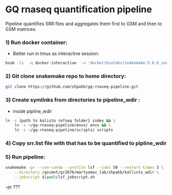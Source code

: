 # GQ rnaseq quantification pipeline

Pipeline quantifies SRR files and aggregates them first to GSM and then to GSM matrices.


### 1) Run docker container:
- Better run in tmux as interactive session:
```bash
bsub -Is  -q docker-interactive  -a 'docker(biolabs/snakemake:5.6.0_conda4.7.12)' /bin/bash
```
### 2) Git clone snakemake repo to home directory:
```bash
git clone https://github.com/shpakb/gq-rnaseq-pipeline.git
```

### 3) Create symlinks from directories to pipeline_wdir :

- inside pipline_wdir
```bash
ln -s {path to kalisto refseq folder} index && \
    ln -s ~/gq-rnaseq-pipeline/envs/ envs && \
    ln -s ~/gq-rnaseq-pipeline/scripts/ scripts
```
### 4) Copy srr.list file with that has to be quantified to pipline_wdir

### 5) Run pipeline:
```bash
snakemake -pr --use-conda --profile lsf --jobs 50 --restart-times 3 \
    --directory /gscmnt/gc2676/martyomov_lab/shpakb/kallisto_wdir \
    --jobscript $(pwd)/lsf_jobscript.sh
```

-pr ???

